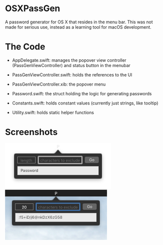 # OSXPassGen
A password generator for OS X that resides in the menu bar. This was not made for serious use, instead as a learning tool for macOS development.

# The Code
- AppDelegate.swift: manages the popover view controller (PassGenViewController) and status button in the menubar

- PassGenViewController.swift: holds the references to the UI

- PassGenViewController.xib: the popover menu

- Password.swift: the struct holding the logic for generating passwords

- Constants.swift: holds constant values (currently just strings, like tooltip)

- Utility.swift: holds static helper functions

# Screenshots
<img src="https://github.com/ggu/OSXPassGen/blob/master/sample1.png"/>

<img src="https://github.com/ggu/OSXPassGen/blob/master/sample2.png"/>
